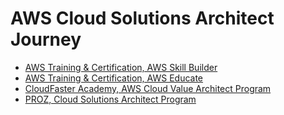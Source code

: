 # AWS Cloud Solutions Architect Journey

- [AWS Training & Certification, AWS Skill Builder](https://github.com/RosanaFSS/AWS-Projects-and-Journey/tree/AWS-Training-and-Certification?tab=readme-ov-file)<br>
- [AWS Training & Certification, AWS Educate]()<br>
- [CloudFaster Academy, AWS Cloud Value Architect Program](https://github.com/RosanaFSS/AWS-Projects-and-Journey/tree/CloudFaster-Academy)<br>
- [PROZ, Cloud Solutions Architect Program](https://github.com/RosanaFSS/AWS-Projects-and-Journey/tree/PROZ-Arquitet%40s)

